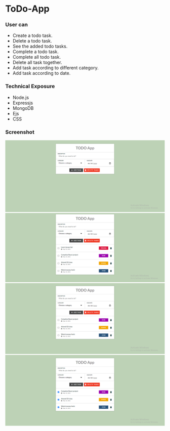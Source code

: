 # ToDo-App



### User can
- Create a todo task.
- Delete a todo task.
- See the added todo tasks.
- Complete a todo task.
- Complete all todo task.
- Delete all task together.
- Add task according to different category.
- Add task according to date.

### Technical Exposure
- Node.js
- Expressjs
- MongoDB
- Ejs
- CSS




### Screenshot
![](./Screenshot/without_any_task.png)
![](./Screenshot/With_all_task.png)
![](./Screenshot/With_single_del.png)
![](./Screenshot/with_all_del.png)
